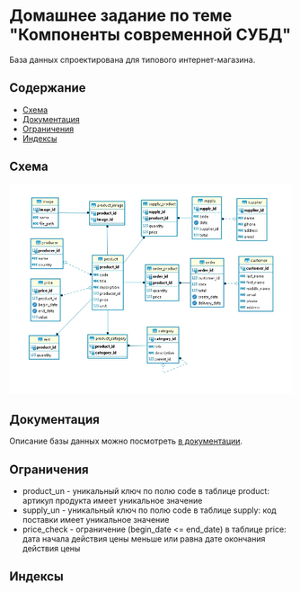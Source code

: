 # Домашнее задание по теме "Компоненты современной СУБД"

База данных спроектирована для типового интернет-магазина.

## Содержание

* [Схема](#Схема)
* [Документация](#Документация)
* [Ограничения](#Ограничения)
* [Индексы](#Индексы)

## Схема

![Схема БД](db-schema.jpg)

## Документация

Описание базы данных можно посмотреть [в документации](https://github.com/eugeniyas/otus-databases/blob/main/L1HW1/documentation.pdf).

## Ограничения

* product_un - уникальный ключ по полю code в таблице product: артикул продукта имеет уникальное значение
* supply_un - уникальный ключ по полю code в таблице supply: код поставки имеет уникальное значение
* price_check - ограничение (begin_date <= end_date) в таблице price: дата начала действия цены меньше или равна дате окончания действия цены

## Индексы
